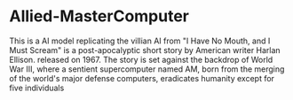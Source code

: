 # Allied-MasterComputer

This is a AI model replicating the villian AI from "I Have No Mouth, and I Must Scream" is a post-apocalyptic short story by American writer Harlan Ellison.
released on 1967. The story is set against the backdrop of World War III, where a sentient supercomputer named AM, born from the merging of the world's major defense computers, eradicates humanity except for five individuals

